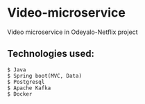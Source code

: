# Video-microservice
Video microservice in Odeyalo-Netflix project

## Technologies used:
```
$ Java
$ Spring boot(MVC, Data)
$ Postgresql
$ Apache Kafka 
$ Docker
```
